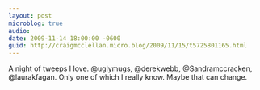 ```yaml
---
layout: post
microblog: true
audio: 
date: 2009-11-14 18:00:00 -0600
guid: http://craigmcclellan.micro.blog/2009/11/15/t5725801165.html
---
```

A night of tweeps I love. @uglymugs, @derekwebb, @Sandramccracken, @laurakfagan.  Only one of which I really know. Maybe that can change.
